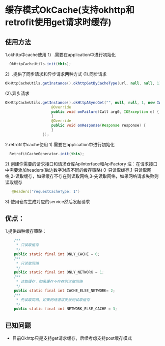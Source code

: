 # 缓存模式OkCache(支持okhttp和retrofit使用get请求时缓存)

## 使用方法
1.okhttp中cache使用
 1）.需要在application中进行初始化
```java
  OkHttpCacheUtils.init(this);
``` 
2）.提供了同步请求和异步请求两种方式
 (1).同步请求
```java
OkHttpCacheUtils.getInstance().okhttpGetByCacheType(url, null, null, 1);
```
 (2).异步请求
```java
OkHttpCacheUtils.getInstance().okHttpASyncGet("", null, null, 1, new IAsyncCallBack() {
                     @Override
                     public void onFailure(Call arg0, IOException e) {
                     }
                     @Override
                     public void onResponse(Response response) {
                     }
                 });
```
2.retrofit中cache使用
 1).需要在application中进行初始化
```java
  RetrofitCacheGenerator.init(this);
```
 2).创建你需要的请求接口和请求仓库ApiInterface和ApiFactory
 注：在请求接口中需要添加headers(后边数字对应不同的缓存策略)
  0-只读取缓存,1-只读取网络,2-读取缓存，如果缓存不存在则读取网络,3-先读取网络，如果网络请求失败则读取缓存
```java
   @Headers("requestCacheType: 1")
```
 3).使用仓库生成对应的service然后发起请求

## 优点：
1.提供四种缓存策略：

```java
    /**
     * 只读取缓存
     */
    public static final int ONLY_CACHE = 0;
    /**
     * 只读取网络
     */
    public static final int ONLY_NETWORK = 1;
    /**
     * 读取缓存，如果缓存不存在则读取网络
     */
    public static final int CACHE_ELSE_NETWORK= 2;
    /**
     * 先读取网络，如果网络请求失败则读取缓存
     */
    public static final int NETWORK_ELSE_CACHE = 3;

```

## 已知问题

 - 目前Okhttp只是支持get请求缓存，后续考虑支持post缓存模式
